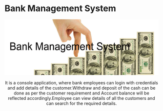 # Bank Management System

![Alt text](https://github.com/Archana-Athreya/Mini_Project/blob/0a4f4b6624b54c2f2f12eae12cf779ccaeab8874/1.Requirements/Bank.png)

<p align="center"> It is a console application, where bank employees can login with  credentials and add details of the customer.Withdraw and deposit of the cash can be done as per the customer requirement and Account balance will be reflected accordingly.Employee can view details of all the customers and can search for the required details.</p>
